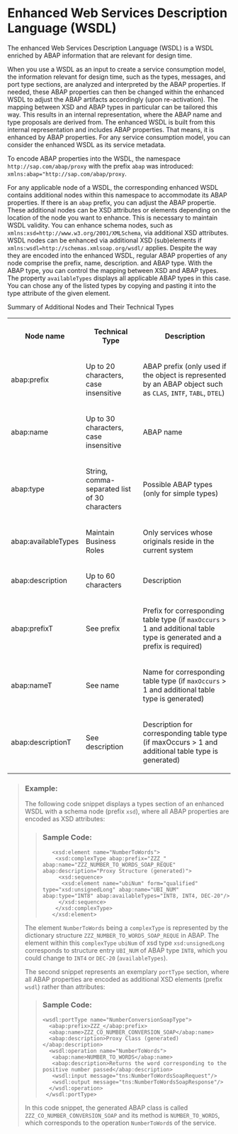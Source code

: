 <!-- loio3a893d98029b429da160ac133a9f7232 -->

# Enhanced Web Services Description Language \(WSDL\)

The enhanced Web Services Description Language \(WSDL\) is a WSDL enriched by ABAP information that are relevant for design time.

When you use a WSDL as an input to create a service consumption model, the information relevant for design time, such as the types, messages, and port type sections, are analyzed and interpreted by the ABAP properties. If needed, these ABAP properties can then be changed within the enhanced WSDL to adjust the ABAP artifacts accordingly \(upon re-activation\). The mapping between XSD and ABAP types in particular can be tailored this way. This results in an internal representation, where the ABAP name and type proposals are derived from. The enhanced WSDL is built from this internal representation and includes ABAP properties. That means, it is enhanced by ABAP properties. For any service consumption model, you can consider the enhanced WSDL as its service metadata.

To encode ABAP properties into the WSDL, the namespace `http://sap.com/abap/proxy` with the prefix `abap` was introduced: `xmlns:abap="http://sap.com/abap/proxy`.

For any applicable node of a WSDL, the corresponding enhanced WSDL contains additional nodes within this namespace to accommodate its ABAP properties. If there is an `abap` prefix, you can adjust the ABAP propertie. These additional nodes can be XSD attributes or elements depending on the location of the node you want to enhance. This is necessary to maintain WSDL validity. You can enhance schema nodes, such as `xmlns:xsd=http://www.w3.org/2001/XMLSchema`, via additional XSD attributes. WSDL nodes can be enhanced via additional XSD \(sub\)elements if `xmlns:wsdl=http://schemas.xmlsoap.org/wsdl/` applies. Despite the way they are encoded into the enhanced WSDL, regular ABAP properties of any node comprise the prefix, name, description. and ABAP type. With the ABAP type, you can control the mapping between XSD and ABAP types. The property `availableTypes` displays all applicable ABAP types in this case. You can chose any of the listed types by copying and pasting it into the type attribute of the given element.

<a name="loio3a893d98029b429da160ac133a9f7232__table_igc_jnw_dw"/>Summary of Additional Nodes and Their Technical Types


<table>
<tr>
<th>

Node name



</th>
<th>

Technical Type



</th>
<th>

Description



</th>
</tr>
<tr>
<td>

abap:prefix



</td>
<td>

Up to 20 characters, case insensitive



</td>
<td>

ABAP prefix \(only used if the object is represented by an ABAP object such as `CLAS`, `INTF`, `TABL`, `DTEL`\)



</td>
</tr>
<tr>
<td>

abap:name



</td>
<td>

Up to 30 characters, case insensitive



</td>
<td>

ABAP name



</td>
</tr>
<tr>
<td>

abap:type



</td>
<td>

String, comma-separated list of 30 characters



</td>
<td>

Possible ABAP types \(only for simple types\)



</td>
</tr>
<tr>
<td>

abap:availableTypes



</td>
<td>

Maintain Business Roles



</td>
<td>

Only services whose originals reside in the current system



</td>
</tr>
<tr>
<td>

abap:description



</td>
<td>

Up to 60 characters



</td>
<td>

Description



</td>
</tr>
<tr>
<td>

abap:prefixT



</td>
<td>

See prefix



</td>
<td>

Prefix for corresponding table type \(if `maxOccurs` \> 1 and additional table type is generated and a prefix is required\)



</td>
</tr>
<tr>
<td>

abap:nameT



</td>
<td>

See name



</td>
<td>

Name for corresponding table type \(if `maxOccurs` \> 1 and additional table type is generated\)



</td>
</tr>
<tr>
<td>

abap:descriptionT



</td>
<td>

See description



</td>
<td>

Description for corresponding table type \(if maxOccurs \> 1 and additional table type is generated\)



</td>
</tr>
</table>

> ### Example:  
> The following code snippet displays a types section of an enhanced WSDL with a schema node \(prefix `xsd`\), where all ABAP properties are encoded as XSD attributes:
> 
> > ### Sample Code:  
> > ```
> >    <xsd:element name="NumberToWords">
> >     <xsd:complexType abap:prefix="ZZZ_" abap:name="ZZZ_NUMBER_TO_WORDS_SOAP_REQUE" abap:description="Proxy Structure (generated)">
> >      <xsd:sequence>
> >       <xsd:element name="ubiNum" form="qualified" type="xsd:unsignedLong" abap:name="UBI_NUM" abap:type="INT8" abap:availableTypes="INT8, INT4, DEC-20"/>
> >      </xsd:sequence>
> >     </xsd:complexType>
> >    </xsd:element>
> > 
> > ```
> 
> The element `NumberToWords` being a `complexType` is represented by the dictionary structure `ZZZ_NUMBER_TO_WORDS_SOAP_REQUE` in ABAP. The element within this `complexType` `ubiNum` of xsd type `xsd:unsignedLong` corresponds to structure entry `UBI_NUM` of ABAP type `INT8`, which you could change to `INT4` or `DEC-20` \(`availableTypes`\).
> 
> The second snippet represents an exemplary `portType` section, where all ABAP properties are encoded as additional XSD elements \(prefix `wsdl`\) rather than attributes:
> 
> > ### Sample Code:  
> > ```
> > <wsdl:portType name="NumberConversionSoapType">
> >   <abap:prefix>ZZZ_</abap:prefix>
> >   <abap:name>ZZZ_CO_NUMBER_CONVERSION_SOAP</abap:name>
> >   <abap:description>Proxy Class (generated)</abap:description>
> >   <wsdl:operation name="NumberToWords">
> >    <abap:name>NUMBER_TO_WORDS</abap:name>
> >    <abap:description>Returns the word corresponding to the positive number passed</abap:description>
> >    <wsdl:input message="tns:NumberToWordsSoapRequest"/>
> >    <wsdl:output message="tns:NumberToWordsSoapResponse"/>
> >   </wsdl:operation>
> >  </wsdl:portType>
> > 
> > ```
> 
> In this code snippet, the generated ABAP class is called `ZZZ_CO_NUMBER_CONVERSION_SOAP` and its method is `NUMBER_TO_WORDS`, which corresponds to the operation `NumberToWord`s of the service.

